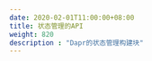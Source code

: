 ```yaml
---
date: 2020-02-01T11:00:00+08:00
title: 状态管理的API
weight: 820
description : "Dapr的状态管理构建块"
---
```






